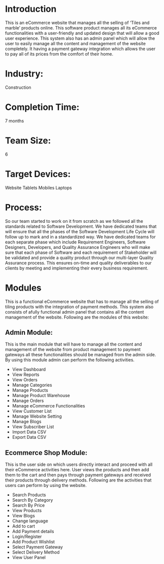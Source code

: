 # Introduction
This is an eCommerce website that manages all the selling of ‘Tiles and marble’ products online. This software product manages all its eCommerce functionalities with a user-friendly and updated design that will allow a good user experience.
This system also has an admin panel which will allow the user to easily manage all the content and management of the website completely. It having a payment gateway integration which allows the user to pay all of its prices from the comfort of their home.
# Industry:
Construction
# Completion Time:
7 months
# Team Size:
6
# Target Devices:
Website
Tablets
Mobiles
Laptops
# Process:
So our team started to work on it from scratch as we followed all the standards related to Software Development. We have dedicated teams that will ensure that all the phases of the Software Development Life Cycle will follow up to mark and in a standardized way.
We have dedicated teams for each separate phase which include Requirement Engineers, Software Designers, Developers, and Quality Assurance Engineers who will make sure that each phase of Software and each requirement of Stakeholder will be validated and provide a quality product through our multi-layer Quality Assurance process.
This ensures on-time and quality deliverables to our clients by meeting and implementing their every business requirement.
# Modules 
This is a functional eCommerce website that has to manage all the selling of tiling products with the integration of payment methods. This system also consists of afully functional admin panel that contains all the content management of the website. Following are the modules of this website:

## Admin Module:
This is the main module that will have to manage all the content and management of the website from product management to payment gateways all these functionalities should be managed from the admin side. By using this module admin can perform the following activities.
- View Dashboard
- View Reports 
- View Orders
- Manage Categories
- Manage Products
- Manage Product Warehouse
- Manage Orders
- Manage eCommerce Functionalities
- View Customer List
- Manage Website Setting
- Manage Blogs
- View Subscriber List
- Import Data CSV
- Export Data CSV

## Ecommerce Shop Module:
This is the user side on which users directly interact and proceed with all their eCommerce activities here. User views the products and then add them to the cart and then pays through payment gateways and received their products through delivery methods. Following are the activities that users can perform by using the website.
- Search Products
- Search By Category
- Search By Price
- View Products
- View Blogs
- Change language
- Add to cart
- Add Payment details
- Login/Register
- Add Product Wishlist
- Select Payment Gateway
- Select Delivery Method
- View User Panel
